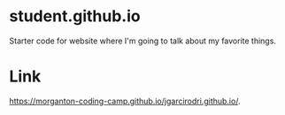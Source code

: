 # student.github.io
Starter code for website where I'm going to talk about my favorite things.

# Link
https://morganton-coding-camp.github.io/jgarcirodri.github.io/.
 
